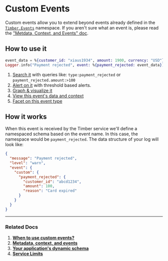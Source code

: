 # Custom Events

Custom events allow you to extend beyond events already defined in
the [`Timber.Events`](https://hexdocs.pm/timber/Timber.Events.html#content) namespace. If you aren't sure what an event is, please read the ["Metdata, Context, and Events" doc](/concepts/metadata-context-and-events).


## How to use it

```elixir
event_data = %{customer_id: "xiaus1934", amount: 1900, currency: "USD"}
Logger.info("Payment rejected", event: %{payment_rejected: event_data})
```

1. [Search it](/app/console/searching) with queries like: `type:payment_rejected` or `payment_rejected.amount:>100`
2. [Alert on it](/app/alerts) with threshold based alerts.
3. [Graph & visualize it](/app/graphs)
4. [View this event's data and context](/app/console/view-metadata-and-context)
5. [Facet on this event type](/app/console/faceting-your-logs)


## How it works

When this event is received by the Timber service we'll define a namespaced schema based on the event name. In this case, the namespace would be `payment_rejected`. The data structure of your log will look like:

```json
{
  "message": "Payment rejected",
  "level": "warn",
  "event": {
    "custom": {
      "payment_rejected": {
        "customer_id": "abcd1234",
        "amount": 100,
        "reason": "Card expired"
      }
    }
  }
}
```

---

### Related Docs

1. [**When to use custom events?**](/guides/when-to-use-custom-events)
2. [**Metadata, context, and events**](/concepts/metadata-context-and-events)
3. [**Your application's dynamic schema**](/concepts/application-schema)
4. [**Service Limits**](/concepts/service-limits)
